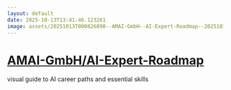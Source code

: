 ```yaml
---
layout: default
date: 2025-10-13T13:41:46.123261
image: assets/20251013T000826890--AMAI-GmbH--AI-Expert-Roadmap--20251013T001532965--cropped.png
---
```


# [AMAI-GmbH/AI-Expert-Roadmap](https://github.com/AMAI-GmbH/AI-Expert-Roadmap)

visual guide to AI career paths and essential skills

